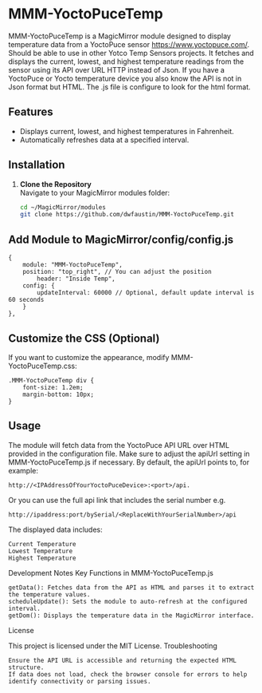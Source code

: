 # MMM-YoctoPuceTemp


MMM-YoctoPuceTemp is a MagicMirror module designed to display temperature data from a YoctoPuce sensor https://www.yoctopuce.com/. Should be able to use in other Yotco Temp Sensors projects.  It fetches and displays the current, lowest, and highest temperature readings from the sensor using its API over URL HTTP instead of Json.  If you have a YoctoPuce or Yocto temperature device you also know the API is not in Json format but HTML.  The .js file is configure to look for the html format.  

## Features
- Displays current, lowest, and highest temperatures in Fahrenheit.
- Automatically refreshes data at a specified interval.

## Installation

1. **Clone the Repository**  
   Navigate to your MagicMirror modules folder:
   ```bash
   cd ~/MagicMirror/modules
   git clone https://github.com/dwfaustin/MMM-YoctoPuceTemp.git

## Add Module to MagicMirror/config/config.js

	{
	    module: "MMM-YoctoPuceTemp",
	    position: "top_right", // You can adjust the position
            header: "Inside Temp",
	    config: {
	        updateInterval: 60000 // Optional, default update interval is 60 seconds
	    }
	},

## Customize the CSS (Optional)
If you want to customize the appearance, modify MMM-YoctoPuceTemp.css:


	.MMM-YoctoPuceTemp div {
	    font-size: 1.2em;
	    margin-bottom: 10px;
	}

## Usage

The module will fetch data from the YoctoPuce API URL over HTML provided in the configuration file. Make sure to adjust the apiUrl setting in MMM-YoctoPuceTemp.js if necessary. By default, the apiUrl points to, for example: 

	http://<IPAddressOfYourYoctoPuceDevice>:<port>/api.  
 
Or you can use the full api link that includes the serial number e.g. 

	http://ipaddress:port/bySerial/<ReplaceWithYourSerialNumber>/api

The displayed data includes:

    Current Temperature
    Lowest Temperature
    Highest Temperature
	
	
Development Notes
Key Functions in MMM-YoctoPuceTemp.js

    getData(): Fetches data from the API as HTML and parses it to extract the temperature values.
    scheduleUpdate(): Sets the module to auto-refresh at the configured interval.
    getDom(): Displays the temperature data in the MagicMirror interface.

License

This project is licensed under the MIT License.
Troubleshooting

    Ensure the API URL is accessible and returning the expected HTML structure.
    If data does not load, check the browser console for errors to help identify connectivity or parsing issues.


